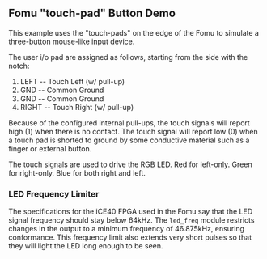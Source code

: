 ## Fomu "touch-pad" Button Demo

This example uses the "touch-pads" on the edge of the Fomu
to simulate a three-button mouse-like input device.

The user i/o pad are assigned as follows,
starting from the side with the notch:

  1. LEFT -- Touch Left (w/ pull-up)
  2. GND -- Common Ground
  3. GND -- Common Ground
  4. RIGHT -- Touch Right (w/ pull-up)

Because of the configured internal pull-ups,
the touch signals will report high (1)
when there is no contact.
The touch signal will report low (0)
when a touch pad is shorted to ground
by some conductive material
such as a finger or external button.

The touch signals are used
to drive the RGB LED.
Red for left-only.
Green for right-only.
Blue for both right and left.

### LED Frequency Limiter

The specifications for the iCE40 FPGA used in the Fomu
say that the LED signal frequency should stay below 64kHz.
The `led_freq` module restricts changes in the output
to a minimum frequency of 46.875kHz, ensuring conformance.
This frequency limit also extends very short pulses
so that they will light the LED long enough to be seen.
